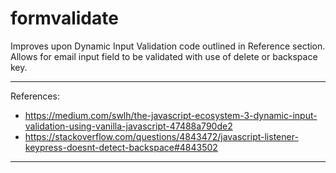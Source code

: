 # formvalidate

Improves upon Dynamic Input Validation code outlined in Reference section. Allows for email input field to be validated with use of delete or backspace key.


---
References: 
- https://medium.com/swlh/the-javascript-ecosystem-3-dynamic-input-validation-using-vanilla-javascript-47488a790de2
- https://stackoverflow.com/questions/4843472/javascript-listener-keypress-doesnt-detect-backspace#4843502

---